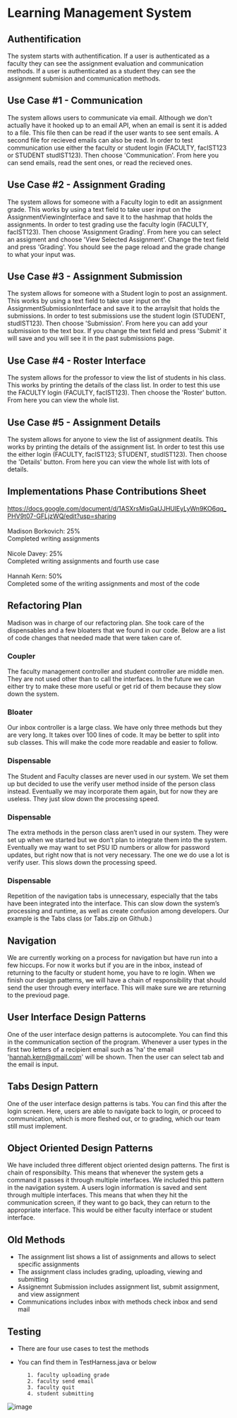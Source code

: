 # Learning Management System

## Authentification

The system starts with authentification. If a user is authenticated as a faculty they can see the assignment evaluation and communication methods. If a user is authenticated as a student they can see the assignment submision and communication methods.

## Use Case #1 - Communication

The system allows users to communicate via email. Although we don't actually have it hooked up to an email API, when an email is sent it is added to a file. This file then can be read if the user wants to see sent emails. A second file for recieved emails can also be read. In order to test communication use either the faculty or student login (FACULTY, facIST123 or STUDENT studIST123). Then choose 'Communication'. From here you can send emails, read the sent ones, or read the recieved ones.

## Use Case #2 - Assignment Grading

The system allows for someone with a Faculty login to edit an assignment grade. This works by using a text field to take user input on the AssignmentViewingInterface and save it to the hashmap that holds the assignments. In order to test grading use the faculty login (FACULTY, facIST123). Then choose 'Assignment Grading'. From here you can select an assigment and choose 'View Selected Assignment'. Change the text field and press 'Grading'. You should see the page reload and the grade change to what your input was.

## Use Case #3 - Assignment Submission

The system allows for someone with a Student login to post an assignment. This works by using a text field to take user input on the AssignmentSubmissionInterface and save it to the arraylsit that holds the submissions. In order to test submissions use the student login (STUDENT, studIST123). Then choose 'Submission'. From here you can add your submission to the text box. If you change the text field and press 'Submit' it will save and you will see it in the past submissions page.

## Use Case #4 - Roster Interface

The system allows for the professor to view the list of students in his class. This works by printing the details of the class list. In order to test this use the FACULTY login (FACULTY, facIST123). Then choose the 'Roster' button. From here you can view the whole list.

## Use Case #5 - Assignment Details

The system allows for anyone to view the list of assignment deatils. This works by printing the details of the assignment list. In order to test this use the either login (FACULTY, facIST123; STUDENT, studIST123). Then choose the 'Details' button. From here you can view the whole list with lots of details.

## Implementations Phase Contributions Sheet
https://docs.google.com/document/d/1ASXrsMisGaUJHUlEyLyWn9KO6qq_PHV9t07-GFLjzWQ/edit?usp=sharing
<br><br>
Madison Borkovich: 25%
<br>
Completed writing assignments
<br><br>
Nicole Davey: 25%
<br>
Completed writing assignments and fourth use case
<br><br>
Hannah Kern: 50%
<br>
Completed some of the writing assignments and most of the code


## Refactoring Plan

Madison was in charge of our refactoring plan. She took care of the dispensables and a few bloaters that we found in our code. Below are a list of code changes that needed made that were taken care of.

### Coupler

The faculty management controller and student controller are middle men. They are not used other than to call the interfaces. In the future we can either try to make these more useful or get rid of them because they slow down the system.

### Bloater

Our inbox controller is a large class. We have only three methods but they are very long. It takes over 100 lines of code. It may be better to split into sub classes. This will make the code more readable and easier to follow.

### Dispensable

The Student and Faculty classes are never used in our system. We set them up but decided to use the verify user method inside of the person class instead. Eventually we may incorporate them again, but for now they are useless. They just slow down the processing speed.

### Dispensable

The extra methods in the person class aren’t used in our system. They were set up when we started but we don’t plan to integrate them into the system. Eventually we may want to set PSU ID numbers or allow for password updates, but right now that is not very necessary. The one we do use a lot is verify user. This slows down the processing speed.

### Dispensable

Repetition of the navigation tabs is unnecessary, especially that the tabs have been integrated into the interface. This can slow down the system’s processing and runtime, as well as create confusion among developers. Our example is the Tabs class (or Tabs.zip on Github.)

## Navigation

We are currently working on a process for navigation but have run into a few hiccups. For now it works but if you are in the inbox, instead of returning to the faculty or student home, you have to re login. When we finish our design patterns, we will have a chain of responsibility that should send the user through every interface. This will make sure we are returning to the previoud page.

## User Interface Design Patterns

One of the user interface design patterns is autocomplete. You can find this in the communication section of the program. Whenever a user types in the first two letters of a recipient email such as 'ha' the email 'hannah.kern@gmail.com' will be shown. Then the user can select tab and the email is input.

## Tabs Design Pattern

One of the user interface design patterns is tabs. You can find this after the login screen. Here, users are able to navigate back to login, or proceed to communication, which is more fleshed out, or to grading, which our team still must implement.

## Object Oriented Design Patterns

We have included three different object oriented design patterns. The first is chain of responsibilty. This means that whenever the system gets a command it passes it through multiple interfaces. We included this pattern in the navigation system. A users login information is saved and sent through multiple interfaces. This means that when they hit the communication screen, if they want to go back, they can return to the appropriate interface. This would be either faculty interface or student interface.

## Old Methods

- The assignment list shows a list of assignments and allows to select specific assignments
- The assignment class includes grading, uploading, viewing and submitting
- Assignemnt Submission includes assignment list, submit assignment, and view assignment
- Communications includes inbox with methods check inbox and send mail

## Testing

- There are four use cases to test the methods
- You can find them in TestHarness.java or below

         1. faculty uploading grade
         2. faculty send email
         3. faculty quit
         4. student submitting

![image](https://user-images.githubusercontent.com/54961655/194892456-7f54da67-cb8e-4565-99e4-01b037ea5099.png)
